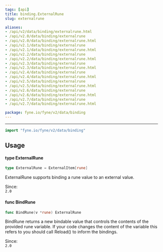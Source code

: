 ```yaml
---
tags: [api]
title: binding.ExternalRune
slug: externalrune

aliases:
- /api/v2/data/binding/externalrune.html
- /api/v2.0/data/binding/externalrune
- /api/v2.0/data/binding/externalrune.html
- /api/v2.1/data/binding/externalrune
- /api/v2.1/data/binding/externalrune.html
- /api/v2.2/data/binding/externalrune
- /api/v2.2/data/binding/externalrune.html
- /api/v2.3/data/binding/externalrune
- /api/v2.3/data/binding/externalrune.html
- /api/v2.4/data/binding/externalrune
- /api/v2.4/data/binding/externalrune.html
- /api/v2.5/data/binding/externalrune
- /api/v2.5/data/binding/externalrune.html
- /api/v2.6/data/binding/externalrune
- /api/v2.6/data/binding/externalrune.html
- /api/v2.7/data/binding/externalrune
- /api/v2.7/data/binding/externalrune.html

package: fyne.io/fyne/v2/data/binding
---
```



---
```go
import "fyne.io/fyne/v2/data/binding"
```

## Usage

#### type ExternalRune

```go
type ExternalRune = ExternalItem[rune]
```

ExternalRune supports binding a rune value to an external value.


<div class="since">Since: <code>
2.0</code></div>

#### func  BindRune

```go
func BindRune(v *rune) ExternalRune
```
BindRune returns a new bindable value that controls the contents of the provided rune variable. If your code changes the content of the variable this refers to you should call Reload() to inform the bindings.


<div class="since">Since: <code>
2.0</code></div>
